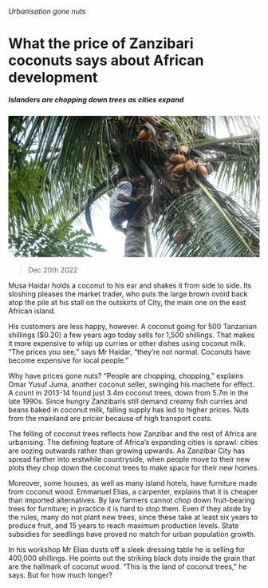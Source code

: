 ###### Urbanisation gone nuts

# What the price of Zanzibari coconuts says about African development 

##### Islanders are chopping down trees as cities expand 

![image](images/20221224_MAP501.jpg) 

> Dec 20th 2022 

Musa Haidar holds a coconut to his ear and shakes it from side to side. Its sloshing pleases the market trader, who puts the large brown ovoid back atop the pile at his stall on the outskirts of City, the main one on the east African island. 

His customers are less happy, however. A coconut going for 500 Tanzanian shillings ($0.20) a few years ago today sells for 1,500 shillings. That makes it more expensive to whip up curries or other dishes using coconut milk. “The prices you see,” says Mr Haidar, “they’re not normal. Coconuts have become expensive for local people.” 

Why have prices gone nuts? “People are chopping, chopping,” explains Omar Yusuf Juma, another coconut seller, swinging his machete for effect. A count in 2013-14 found just 3.4m coconut trees, down from 5.7m in the late 1990s. Since hungry Zanzibaris still demand creamy fish curries and beans baked in coconut milk, falling supply has led to higher prices. Nuts from the mainland are pricier because of high transport costs. 

The felling of coconut trees reflects how Zanzibar and the rest of Africa are urbanising. The defining feature of Africa’s expanding cities is sprawl: cities are oozing outwards rather than growing upwards. As Zanzibar City has spread farther into erstwhile countryside, when people move to their new plots they chop down the coconut trees to make space for their new homes. 

Moreover, some houses, as well as many island hotels, have furniture made from coconut wood. Emmanuel Elias, a carpenter, explains that it is cheaper than imported alternatives. By law farmers cannot chop down fruit-bearing trees for furniture; in practice it is hard to stop them. Even if they abide by the rules, many do not plant new trees, since these take at least six years to produce fruit, and 15 years to reach maximum production levels. State subsidies for seedlings have proved no match for urban population growth. 

In his workshop Mr Elias dusts off a sleek dressing table he is selling for 400,000 shillings. He points out the striking black dots inside the grain that are the hallmark of coconut wood. “This is the land of coconut trees,” he says. But for how much longer?

